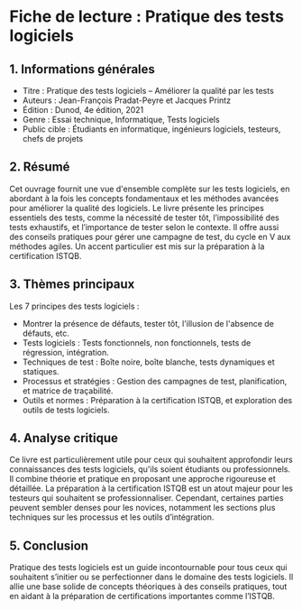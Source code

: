 # Fiche de lecture : Pratique des tests logiciels


## 1. Informations générales
* Titre : Pratique des tests logiciels – Améliorer la qualité par les tests
* Auteurs : Jean-François Pradat-Peyre et Jacques Printz
* Édition : Dunod, 4e édition, 2021
* Genre : Essai technique, Informatique, Tests logiciels
* Public cible : Étudiants en informatique, ingénieurs logiciels, testeurs, chefs de projets
## 2. Résumé
Cet ouvrage fournit une vue d'ensemble complète sur les tests logiciels, en abordant à la fois les concepts fondamentaux et les méthodes avancées pour améliorer la qualité des logiciels.
Le livre présente les principes essentiels des tests, comme la nécessité de tester tôt, l’impossibilité des tests exhaustifs, et l’importance de tester selon le contexte.
Il offre aussi des conseils pratiques pour gérer une campagne de test, du cycle en V aux méthodes agiles.
Un accent particulier est mis sur la préparation à la certification ISTQB.

## 3. Thèmes principaux
Les 7 principes des tests logiciels : 
* Montrer la présence de défauts, tester tôt, l'illusion de l'absence de défauts, etc.
* Tests logiciels : Tests fonctionnels, non fonctionnels, tests de régression, intégration.
* Techniques de test : Boîte noire, boîte blanche, tests dynamiques et statiques.
* Processus et stratégies : Gestion des campagnes de test, planification, et matrice de traçabilité.
* Outils et normes : Préparation à la certification ISTQB, et exploration des outils de tests logiciels.
## 4. Analyse critique
Ce livre est particulièrement utile pour ceux qui souhaitent approfondir leurs connaissances des tests logiciels, qu'ils soient étudiants ou professionnels.
Il combine théorie et pratique en proposant une approche rigoureuse et détaillée.
La préparation à la certification ISTQB est un atout majeur pour les testeurs qui souhaitent se professionnaliser.
Cependant, certaines parties peuvent sembler denses pour les novices, notamment les sections plus techniques sur les processus et les outils d’intégration.

## 5. Conclusion
Pratique des tests logiciels est un guide incontournable pour tous ceux qui souhaitent s’initier ou se perfectionner dans le domaine des tests logiciels. Il allie une base solide de concepts théoriques à des conseils pratiques, tout en aidant à la préparation de certifications importantes comme l’ISTQB.
